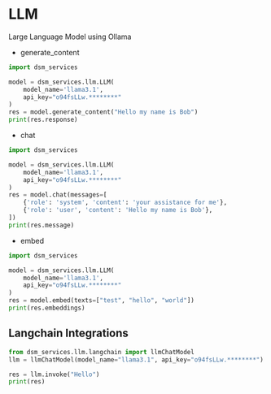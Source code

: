 # LLM
Large Language Model using Ollama
- generate_content
```python
import dsm_services

model = dsm_services.llm.LLM(
    model_name='llama3.1', 
    api_key="o94fsLLw.********"
)
res = model.generate_content("Hello my name is Bob")
print(res.response)
```

- chat

```python
import dsm_services

model = dsm_services.llm.LLM(
    model_name='llama3.1', 
    api_key="o94fsLLw.********"
)
res = model.chat(messages=[
    {'role': 'system', 'content': 'your assistance for me'},
    {'role': 'user', 'content': 'Hello my name is Bob'},
])
print(res.message)
```

- embed
```python
import dsm_services

model = dsm_services.llm.LLM(
    model_name='llama3.1', 
    api_key="o94fsLLw.********"
)
res = model.embed(texts=["test", "hello", "world"])
print(res.embeddings)
```

## Langchain Integrations
```python
from dsm_services.llm.langchain import llmChatModel
llm = llmChatModel(model_name="llama3.1", api_key="o94fsLLw.********")

res = llm.invoke("Hello")
print(res)
```